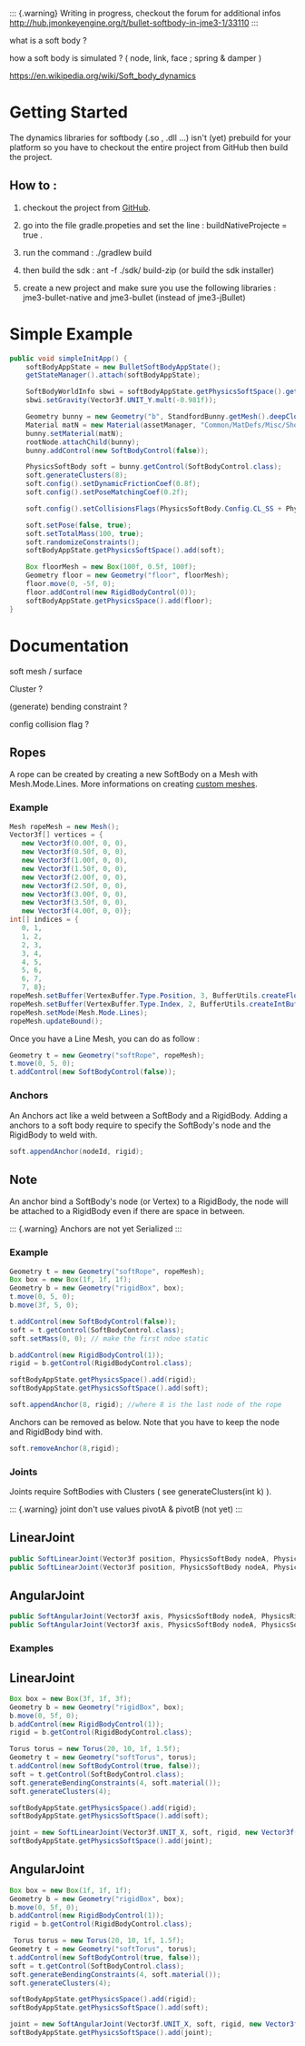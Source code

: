 ::: {.warning}
Writing in progress, checkout the forum for additional infos
<http://hub.jmonkeyengine.org/t/bullet-softbody-in-jme3-1/33110>
:::

what is a soft body ?

how a soft body is simulated ? ( node, link, face ; spring & damper )

<https://en.wikipedia.org/wiki/Soft_body_dynamics>

Getting Started
===============

The dynamics libraries for softbody (.so , .dll ...) isn't (yet)
prebuild for your platform so you have to checkout the entire project
from GitHub then build the project.

How to :
--------

1.  checkout the project from
    [GitHub](https://github.com/Dokthar/jmonkeyengine/tree/bullet_SoftBody).

2.  go into the file gradle.propeties and set the line :
    buildNativeProjecte = true .

3.  run the command : ./gradlew build

4.  then build the sdk : ant -f ./sdk/ build-zip (or build the sdk
    installer)

5.  create a new project and make sure you use the following libraries :
    jme3-bullet-native and jme3-bullet (instead of jme3-jBullet)

Simple Example
==============

```java
public void simpleInitApp() {
    softBodyAppState = new BulletSoftBodyAppState();
    getStateManager().attach(softBodyAppState);

    SoftBodyWorldInfo sbwi = softBodyAppState.getPhysicsSoftSpace().getWorldInfo();
    sbwi.setGravity(Vector3f.UNIT_Y.mult(-0.981f));

    Geometry bunny = new Geometry("b", StandfordBunny.getMesh().deepClone());
    Material matN = new Material(assetManager, "Common/MatDefs/Misc/ShowNormals.j3md");
    bunny.setMaterial(matN);
    rootNode.attachChild(bunny);
    bunny.addControl(new SoftBodyControl(false));

    PhysicsSoftBody soft = bunny.getControl(SoftBodyControl.class);
    soft.generateClusters(8);
    soft.config().setDynamicFrictionCoef(0.8f);
    soft.config().setPoseMatchingCoef(0.2f);

    soft.config().setCollisionsFlags(PhysicsSoftBody.Config.CL_SS + PhysicsSoftBody.Config.CL_RS);

    soft.setPose(false, true);
    soft.setTotalMass(100, true);
    soft.randomizeConstraints();
    softBodyAppState.getPhysicsSoftSpace().add(soft);

    Box floorMesh = new Box(100f, 0.5f, 100f);
    Geometry floor = new Geometry("floor", floorMesh);
    floor.move(0, -5f, 0);
    floor.addControl(new RigidBodyControl(0));
    softBodyAppState.getPhysicsSpace().add(floor);
}
```

Documentation
=============

soft mesh / surface

Cluster ?

(generate) bending constraint ?

config collision flag ?

Ropes
-----

A rope can be created by creating a new SoftBody on a Mesh with
Mesh.Mode.Lines. More informations on creating [custom
meshes](../../jme3/advanced/custom_meshes).

### Example

```java
Mesh ropeMesh = new Mesh();
Vector3f[] vertices = {
   new Vector3f(0.00f, 0, 0),
   new Vector3f(0.50f, 0, 0),
   new Vector3f(1.00f, 0, 0),
   new Vector3f(1.50f, 0, 0),
   new Vector3f(2.00f, 0, 0),
   new Vector3f(2.50f, 0, 0),
   new Vector3f(3.00f, 0, 0),
   new Vector3f(3.50f, 0, 0),
   new Vector3f(4.00f, 0, 0)};
int[] indices = {
   0, 1,
   1, 2,
   2, 3,
   3, 4,
   4, 5,
   5, 6,
   6, 7,
   7, 8};
ropeMesh.setBuffer(VertexBuffer.Type.Position, 3, BufferUtils.createFloatBuffer(vertices));
ropeMesh.setBuffer(VertexBuffer.Type.Index, 2, BufferUtils.createIntBuffer(indices));
ropeMesh.setMode(Mesh.Mode.Lines);
ropeMesh.updateBound();
```

Once you have a Line Mesh, you can do as follow :

```java
Geometry t = new Geometry("softRope", ropeMesh);
t.move(0, 5, 0);
t.addControl(new SoftBodyControl(false));
```

### Anchors

An Anchors act like a weld between a SoftBody and a RigidBody. Adding a
anchors to a soft body require to specify the SoftBody's node and the
RigidBody to weld with.

```java
soft.appendAnchor(nodeId, rigid);
```

Note
----

An anchor bind a SoftBody's node (or Vertex) to a RigidBody, the node
will be attached to a RigidBody even if there are space in between.

::: {.warning}
    Anchors are not yet Serialized
:::

### Example

```java
Geometry t = new Geometry("softRope", ropeMesh);
Box box = new Box(1f, 1f, 1f);
Geometry b = new Geometry("rigidBox", box);
t.move(0, 5, 0);
b.move(3f, 5, 0);

t.addControl(new SoftBodyControl(false));
soft = t.getControl(SoftBodyControl.class);
soft.setMass(0, 0); // make the first ndoe static

b.addControl(new RigidBodyControl(1));
rigid = b.getControl(RigidBodyControl.class);

softBodyAppState.getPhysicsSpace().add(rigid);
softBodyAppState.getPhysicsSoftSpace().add(soft);

soft.appendAnchor(8, rigid); //where 8 is the last node of the rope
```

Anchors can be removed as below. Note that you have to keep the node and
RigidBody bind with.

```java
soft.removeAnchor(8,rigid);
```

### Joints

Joints require SoftBodies with Clusters ( see generateClusters(int k) ).

::: {.warning}
    joint don't use values pivotA & pivotB (not yet)
:::

LinearJoint
-----------

```java
public SoftLinearJoint(Vector3f position, PhysicsSoftBody nodeA, PhysicsRigidBody nodeB, Vector3f pivotA, Vector3f pivotB);
public SoftLinearJoint(Vector3f position, PhysicsSoftBody nodeA, PhysicsSoftBody nodeB, Vector3f pivotA, Vector3f pivotB);
```

AngularJoint
------------

```java
public SoftAngularJoint(Vector3f axis, PhysicsSoftBody nodeA, PhysicsRigidBody nodeB, Vector3f pivotA, Vector3f pivotB);
public SoftAngularJoint(Vector3f axis, PhysicsSoftBody nodeA, PhysicsSoftBody nodeB, Vector3f pivotA, Vector3f pivotB);
```

### Examples

LinearJoint
-----------

```java
Box box = new Box(3f, 1f, 3f);
Geometry b = new Geometry("rigidBox", box);
b.move(0, 5f, 0);
b.addControl(new RigidBodyControl(1));
rigid = b.getControl(RigidBodyControl.class);

Torus torus = new Torus(20, 10, 1f, 1.5f);
Geometry t = new Geometry("softTorus", torus);
t.addControl(new SoftBodyControl(true, false));
soft = t.getControl(SoftBodyControl.class);
soft.generateBendingConstraints(4, soft.material());
soft.generateClusters(4);

softBodyAppState.getPhysicsSpace().add(rigid);
softBodyAppState.getPhysicsSoftSpace().add(soft);

joint = new SoftLinearJoint(Vector3f.UNIT_X, soft, rigid, new Vector3f(0f,2,0f), new Vector3f(0f,-2,0f));
softBodyAppState.getPhysicsSoftSpace().add(joint);
```

AngularJoint
------------

```java
Box box = new Box(1f, 1f, 1f);
Geometry b = new Geometry("rigidBox", box);
b.move(0, 5f, 0);
b.addControl(new RigidBodyControl(1));
rigid = b.getControl(RigidBodyControl.class);

 Torus torus = new Torus(20, 10, 1f, 1.5f);
Geometry t = new Geometry("softTorus", torus);
t.addControl(new SoftBodyControl(true, false));
soft = t.getControl(SoftBodyControl.class);
soft.generateBendingConstraints(4, soft.material());
soft.generateClusters(4);

softBodyAppState.getPhysicsSpace().add(rigid);
softBodyAppState.getPhysicsSoftSpace().add(soft);

joint = new SoftAngularJoint(Vector3f.UNIT_X, soft, rigid, new Vector3f(0,0,2), new Vector3f(0, 0, 2));
softBodyAppState.getPhysicsSoftSpace().add(joint);
```
